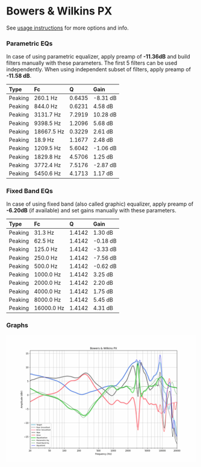 # Bowers & Wilkins PX
See [usage instructions](https://github.com/jaakkopasanen/AutoEq#usage) for more options and info.

### Parametric EQs
In case of using parametric equalizer, apply preamp of **-11.36dB** and build filters manually
with these parameters. The first 5 filters can be used independently.
When using independent subset of filters, apply preamp of **-11.58 dB**.

| Type    | Fc         |      Q | Gain     |
|:--------|:-----------|:-------|:---------|
| Peaking | 260.1 Hz   | 0.6435 | -8.31 dB |
| Peaking | 844.0 Hz   | 0.6231 | 4.58 dB  |
| Peaking | 3131.7 Hz  | 7.2919 | 10.28 dB |
| Peaking | 9398.5 Hz  | 1.2096 | 5.68 dB  |
| Peaking | 18667.5 Hz | 0.3229 | 2.61 dB  |
| Peaking | 18.9 Hz    | 1.1677 | 2.48 dB  |
| Peaking | 1209.5 Hz  | 5.6042 | -1.06 dB |
| Peaking | 1829.8 Hz  | 4.5706 | 1.25 dB  |
| Peaking | 3772.4 Hz  | 7.5176 | -2.87 dB |
| Peaking | 5450.6 Hz  | 4.1713 | 1.17 dB  |

### Fixed Band EQs
In case of using fixed band (also called graphic) equalizer, apply preamp of **-6.20dB**
(if available) and set gains manually with these parameters.

| Type    | Fc         |      Q | Gain     |
|:--------|:-----------|:-------|:---------|
| Peaking | 31.3 Hz    | 1.4142 | 1.30 dB  |
| Peaking | 62.5 Hz    | 1.4142 | -0.18 dB |
| Peaking | 125.0 Hz   | 1.4142 | -3.33 dB |
| Peaking | 250.0 Hz   | 1.4142 | -7.56 dB |
| Peaking | 500.0 Hz   | 1.4142 | -0.62 dB |
| Peaking | 1000.0 Hz  | 1.4142 | 3.25 dB  |
| Peaking | 2000.0 Hz  | 1.4142 | 2.20 dB  |
| Peaking | 4000.0 Hz  | 1.4142 | 1.75 dB  |
| Peaking | 8000.0 Hz  | 1.4142 | 5.45 dB  |
| Peaking | 16000.0 Hz | 1.4142 | 4.31 dB  |

### Graphs
![](./Bowers%20&%20Wilkins%20PX.png)